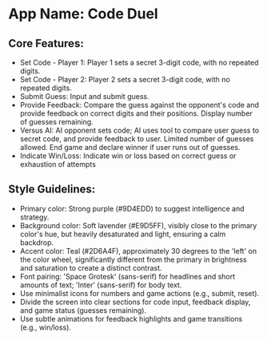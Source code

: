 # **App Name**: Code Duel

## Core Features:

- Set Code - Player 1: Player 1 sets a secret 3-digit code, with no repeated digits.
- Set Code - Player 2: Player 2 sets a secret 3-digit code, with no repeated digits.
- Submit Guess: Input and submit guess.
- Provide Feedback: Compare the guess against the opponent's code and provide feedback on correct digits and their positions.  Display number of guesses remaining.
- Versus AI: AI opponent sets code; AI uses tool to compare user guess to secret code, and provide feedback to user. Limited number of guesses allowed. End game and declare winner if user runs out of guesses.
- Indicate Win/Loss: Indicate win or loss based on correct guess or exhaustion of attempts

## Style Guidelines:

- Primary color: Strong purple (#9D4EDD) to suggest intelligence and strategy.
- Background color: Soft lavender (#E9D5FF), visibly close to the primary color's hue, but heavily desaturated and light, ensuring a calm backdrop.
- Accent color: Teal (#2D6A4F), approximately 30 degrees to the 'left' on the color wheel, significantly different from the primary in brightness and saturation to create a distinct contrast.
- Font pairing: 'Space Grotesk' (sans-serif) for headlines and short amounts of text; 'Inter' (sans-serif) for body text.
- Use minimalist icons for numbers and game actions (e.g., submit, reset).
- Divide the screen into clear sections for code input, feedback display, and game status (guesses remaining).
- Use subtle animations for feedback highlights and game transitions (e.g., win/loss).